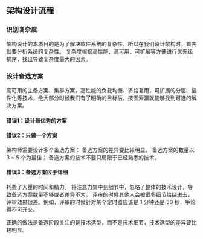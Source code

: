 ## 架构设计流程
### 识别复杂度
架构设计的本质目的是为了解决软件系统的复杂性，所以在我们设计架构时，首先就要分析系统的复杂性。
复杂度根据高性能、高可用、可扩展等方便进行优先级排序，找出导致复杂度最大的因素。
### 设计备选方案
高可用的主备方案、集群方案，高性能的负载均衡、多路复用，可扩展的分层、插件化等技术，绝大部分时候我们有了明确的目标后，按图索骥就能够找到可选的解决方案。

#### 错误1：设计最优秀的方案


#### 错误2：只做一个方案
架构师需要设计多个备选方案：
备选方案的差异要比较明显。
备选方案的数量以 3 ~ 5 个为最佳；
备选方案的技术不要只局限于已经熟悉的技术。

#### 错误3：备选方案过于详细
耗费了大量的时间和精力。
将注意力集中到细节中，忽略了整体的技术设计，导致备选方案数量不够或者差异不大。
评审的时候其他人会被很多细节给绕进去，评审效果很差。例如，评审的时候针对某个定时器应该是 1 分钟还是 30 秒，争论得不可开交。

正确的做法是备选阶段关注的是技术选型，而不是技术细节，技术选型的差异要比较明显。











